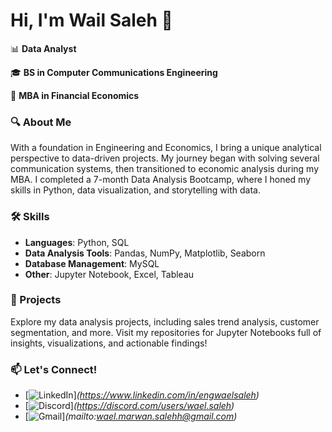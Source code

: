 # Hi, I'm Wail Saleh 👋

📊 **Data Analyst**

🎓 **BS in Computer Communications Engineering**

💼 **MBA in Financial Economics**  

### 🔍 About Me
With a foundation in Engineering and Economics, I bring a unique analytical perspective to data-driven projects. My journey began with solving several communication systems, then transitioned to economic analysis during my MBA. 
I completed a 7-month Data Analysis Bootcamp, where I honed my skills in Python, data visualization, and storytelling with data. 

### 🛠️ Skills
- **Languages**: Python, SQL
- **Data Analysis Tools**: Pandas, NumPy, Matplotlib, Seaborn
- **Database Management**: MySQL
- **Other**: Jupyter Notebook, Excel, Tableau

### 🚀 Projects
Explore my data analysis projects, including sales trend analysis, customer segmentation, and more. Visit my repositories for Jupyter Notebooks full of insights, visualizations, and actionable findings!

### 📫 Let's Connect!
- [![LinkedIn](https://img.shields.io/badge/LinkedIn-0A66C2?style=social&logo=linkedin)]*(https://www.linkedin.com/in/engwaelsaleh)*
- [![Discord](https://img.shields.io/badge/Discord-7289DA?style=social&logo=discord)]*(https://discord.com/users/wael.saleh)*
- [![Gmail](https://img.shields.io/badge/Gmail-EA4335?style=social&logo=gmail)]*(mailto:wael.marwan.salehh@gmail.com)*
